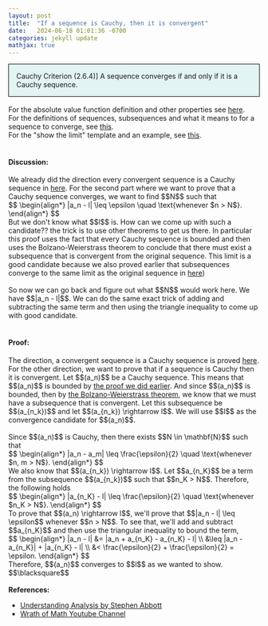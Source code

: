 ```yaml
---
layout: post
title:  "If a sequence is Cauchy, then it is convergent"
date:   2024-06-18 01:01:36 -0700
categories: jekyll update
mathjax: true
---
```

<div style="background-color: #E3F4F4; padding: 15px 15px 15px 15px; border:1px solid black;">
  Cauchy Criterion (2.6.4)] A sequence converges if and only if it is a Cauchy sequence.
</div>
<br>
<!------------------------------------------------------------------------------------>
For the absolute value function definition and other properties see <a href="https://strncat.github.io/jekyll/update/2024/05/26/analysis-absolute-value-properties.html">here</a>.
<br>
For the definitions of sequences, subsequences and what it means to for a sequence to converge, see <a href="https://strncat.github.io/jekyll/update/2024/05/21/analysis-seq-definitions.html">this</a>.
<br>
For the "show the limit" template and an example, see <a href="https://strncat.github.io/jekyll/update/2024/05/12/analysis-seq-limit-template.html">this</a>.
<br> 
<br>
<!------------------------------------------------------------------------------------>
<h4><b>Discussion:</b></h4>
We already did the direction every convergent sequence is a Cauchy sequence in <a href="https://strncat.github.io/jekyll/update/2024/06/17/analysis-seq-convergent-sequences-are-cauchy.html">here</a>. For the second part where we want to prove that a Cauchy sequence converges, we want to find $$N$$ such that 
<div>
	$$
	\begin{align*}
	|a_n - l| \leq \epsilon \quad \text{whenever $n > N$}.
	\end{align*}
	$$
</div>
But we don't know what $$l$$ is. How can we come up with such a candidate?? the trick is to use other theorems to get us there. In particular this proof uses the fact that every Cauchy sequence is bounded and then uses the Bolzano-Weierstrass theorem to conclude that there must exist a subsequence that is convergent from the original sequence. This limit is a good candidate because we also proved earlier that subsequences converge to the same limit as the original sequence in <a href="https://strncat.github.io/jekyll/update/2024/06/11/analysis-seq-subseq-convergence.html">here</a>)
<br>
<br>
So now we can go back and figure out what $$N$$ would work here. We have $$|a_n - l|$$. We can do the same exact trick of adding and subtracting the same term and then using the triangle inequality to come up with good candidate.
<br> 
<br>
<!------------------------------------------------------------------------------------>
<h4><b>Proof:</b></h4>
The direction, a convergent sequence is a Cauchy sequence is proved <a href="https://strncat.github.io/jekyll/update/2024/06/17/analysis-seq-convergent-sequences-are-cauchy.html">here</a>. For the other direction, we want to prove that if a sequence is Cauchy then it is convergent. Let $$(a_n)$$ be a Cauchy sequence. This means that $$(a_n)$$ is bounded by <a href="https://strncat.github.io/jekyll/update/2024/06/16/analysis-seq-cauchy-bounded.html">the proof we did earlier</a>. And since $$(a_n)$$ is bounded, then by <a href="https://strncat.github.io/jekyll/update/2024/06/14/analysis-seq-subseq-bolzano-weierstrass-theorem.html">the Bolzano-Weierstrass theorem</a>, we know that we must have a subsequence that is convergent. Let this subsequence be $$(a_{n_k})$$ and let $$(a_{n_k}) \rightarrow l$$. We will use $$l$$ as the convergence candidate for $$(a_n)$$.
<br>
<br>
Since $$(a_n)$$ is Cauchy, then there exists $$N \in \mathbf{N}$$ such that 
<div>
	$$
	\begin{align*}
	|a_n - a_m| \leq \frac{\epsilon}{2} \quad \text{whenever $n, m > N$}.
	\end{align*}
	$$
</div>
We also know that $$(a_{n_k}) \rightarrow l$$. Let $$a_{n_K}$$ be a term from the subsequence $$(a_{n_k})$$ such that $$n_K > N$$. Therefore, the following holds 
<div>
	$$
	\begin{align*}
	|a_{n_K} - l| \leq \frac{\epsilon}{2} \quad \text{whenever $n_K > N$}.
	\end{align*}
	$$
</div>
To prove that $$(a_n) \rightarrow l$$, we'll prove that $$|a_n - l| \leq \epsilon$$ whenever $$n > N$$. To see that, we'll add and subtract $$a_{n_K}$$ and then use the triangular inequality to bound the term,
<div>
	$$
	\begin{align*}
	|a_n - l| &= |a_n + a_{n_K} - a_{n_K} - l| \\
	          &\leq |a_n - a_{n_K}| + |a_{n_K} - l| \\
			  &< \frac{\epsilon}{2} + \frac{\epsilon}{2} = \epsilon.
	\end{align*}
	$$
</div>
Therefore, $$(a_n)$$ converges to $$l$$ as we wanted to show. $$\blacksquare$$
<br>
<br>
<!------------------------------------------------------------------------------------>
<b>References:</b>
<ul>
<li><a href="https://www.amazon.com/Understanding-Analysis-Undergraduate-Texts-Mathematics/dp/1493927116">Understanding Analysis by Stephen Abbott</a></li>
<li><a href="https://www.youtube.com/watch?v=1h_CErk0NFs">Wrath of Math Youtube Channel</a></li>
</ul>